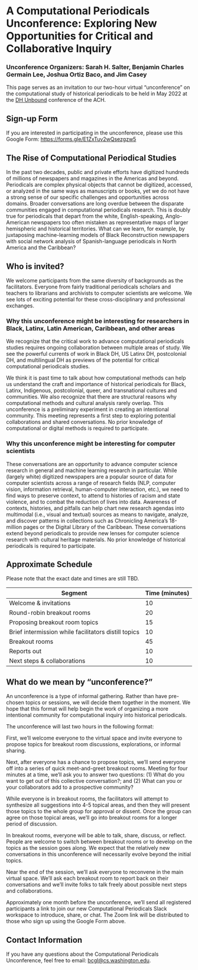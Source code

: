 # A Computational Periodicals Unconference: Exploring New Opportunities for Critical and Collaborative Inquiry

### Unconference Organizers: Sarah H. Salter, Benjamin Charles Germain Lee, Joshua Ortiz Baco, and Jim Casey 

This page serves as an invitation to our two-hour virtual “unconference” on the computational study of historical periodicals to be held in May 2022 at the [DH Unbound](https://dhunbound2022.ach.org/) conference of the ACH. 

## Sign-up Form
If you are interested in participating in the unconference, please use this Google Form: https://forms.gle/E1ZxTuv2wQsezgzw5

## The Rise of Computational Periodical Studies
In the past two decades, public and private efforts have digitized hundreds of millions of newspapers and magazines in the Americas and beyond. Periodicals are complex physical objects that cannot be digitized, accessed, or analyzed in the same ways as manuscripts or books, yet we do not have a strong sense of our specific challenges and opportunities across domains. Broader conversations are long overdue between the disparate communities engaged in computational periodicals research. This is doubly true for periodicals that depart from the white, English-speaking, Anglo-American newspapers too often mistaken as representative maps of larger hemispheric and historical territories. What can we learn, for example, by juxtaposing machine-learning models of Black Reconstruction newspapers with social network analysis of Spanish-language periodicals in North America and the Caribbean?

## Who is invited?
We welcome participants from the same diversity of backgrounds as the facilitators. Everyone from fairly traditional periodicals scholars and teachers to librarians and archivists to computer scientists are welcome. We see lots of exciting potential for these cross-disciplinary and professional exchanges.

### Why this unconference might be interesting for researchers in Black, Latinx, Latin American, Caribbean, and other areas
We recognize that the critical work to advance computational periodicals studies requires ongoing collaboration between multiple areas of study. We see the powerful currents of work in Black DH, US Latinx DH, postcolonial DH, and multilingual DH as previews of the potential for critical computational periodicals studies.

We think it is past time to talk about how computational methods can help us understand the craft and importance of historical periodicals for Black, Latinx, Indigenous, postcolonial, queer, and transnational cultures and communities. We also recognize that there are structural reasons why computational methods and cultural analysis rarely overlap. This unconference is a preliminary experiment in creating an intentional community. This meeting represents a first step to exploring potential collaborations and shared conversations. No prior knowledge of computational or digital methods is required to participate. 

### Why this unconference might be interesting for computer scientists
These conversations are an opportunity to advance computer science research in general and machine learning research in particular. While (largely white) digitized newspapers are a popular source of data for computer scientists across a range of research fields (NLP, computer vision, information retrieval, human-computer interaction, etc.), we need to find ways to preserve context, to attend to histories of racism and state violence, and to combat the reduction of lives into data. Awareness of contexts, histories, and pitfalls can help chart new research agendas into multimodal (i.e., visual and textual) sources as means to navigate, analyze, and discover patterns in collections such as Chronicling America’s 18-million pages or the Digital Library of the Caribbean. These conversations extend beyond periodicals to provide new lenses for computer science research with cultural heritage materials. No prior knowledge of historical periodicals is required to participate. 

## Approximate Schedule
Please note that the exact date and times are still TBD.

| Segment | Time (minutes) | 
| --- | --- |
| Welcome & invitations | 10 |
| Round-robin breakout rooms | 20 |
| Proposing breakout room topics | 15 |
| Brief intermission while facilitators distill topics | 10 |
| Breakout rooms | 45 |
| Reports out | 10 |
| Next steps & collaborations | 10 |

## What do we mean by “unconference?”
An unconference is a type of informal gathering. Rather than have pre-chosen topics or sessions, we will decide them together in the moment. We hope that this format will help begin the work of organizing a more intentional community for computational inquiry into historical periodicals. 

The unconference will last two hours in the following format: 

First, we’ll welcome everyone to the virtual space and invite everyone to propose topics for breakout room discussions, explorations, or informal sharing. 

Next, after everyone has a chance to propose topics, we’ll send everyone off into a series of quick meet-and-greet breakout rooms. Meeting for four minutes at a time, we’ll ask you to answer two questions: (1) What do you want to get out of this collective conversation?; and (2) What can you or your collaborators add to a prospective community? 

While everyone is in breakout rooms, the facilitators will attempt to synthesize all suggestions into 4-5 topical areas, and then they will present those topics to the whole group for approval or dissent. Once the group can agree on those topical areas, we’ll go into breakout rooms for a longer period of discussion.

In breakout rooms, everyone will be able to talk, share, discuss, or reflect. People are welcome to switch between breakout rooms or to develop on the topics as the session goes along. We expect that the relatively new conversations in this unconference will necessarily evolve beyond the initial topics. 

Near the end of the session, we’ll ask everyone to reconvene in the main virtual space. We’ll ask each breakout room to report back on their conversations and we’ll invite folks to talk freely about possible next steps and collaborations. 

Approximately one month before the unconference, we’ll send all registered participants a link to join our new Computational Periodicals Slack workspace to introduce, share, or chat. The Zoom link will be distributed to those who sign up using the Google Form above.

## Contact Information
If you have any questions about the Computational Periodicals Unconference, feel free to email: [bcgl@cs.washington.edu](mailto:bcgl@cs.washington.edu).
